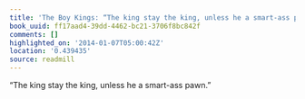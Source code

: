 ```yaml
---
title: 'The Boy Kings: “The king stay the king, unless he a smart-ass pawn.”'
book_uuid: ff17aad4-39dd-4462-bc21-3706f8bc842f
comments: []
highlighted_on: '2014-01-07T05:00:42Z'
location: '0.439435'
source: readmill
---
```


“The king stay the king, unless he a smart-ass pawn.”